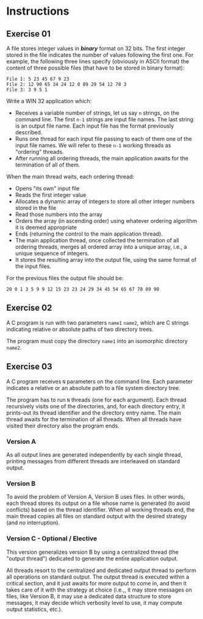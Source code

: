# Instructions

## Exercise 01

A file stores integer values in ***binary*** format on 32 bits. The first integer stored in the file indicates the number of values following the first one. For example, the following three lines specify (obviously in ASCII format) the content of three possible files (that have to be stored in binary format):

    File 1: 5 23 45 67 9 23
    File 2: 12 90 65 34 24 12 0 89 29 54 12 78 3
    File 3: 3 9 5 1

Write a WIN 32 application which:

- Receives a variable number of strings, let us say ```n``` strings, on the command line. The first ```n-1``` strings are input file names. The last string is an output file name. Each input file has the format previously described.
- Runs one thread for each input file passing to each of them one of the input file names. We will refer to these ```n-1``` working threads as "ordering" threads.
- After running all ordering threads, the main application awaits for the termination of all of them.

When the main thread waits, each ordering thread:

- Opens "its own" input file
- Reads the first integer value
- Allocates a dynamic array of integers to store all other integer numbers stored in the file
- Read those numbers into the array
- Orders the array (in ascending order) using whatever ordering algorithm it is deemed appropriate
- Ends (returning the control to the main application thread).
- The main application thread, once collected the termination of all ordering threads, merges all ordered array into a unique array, i.e., a unique sequence of integers.
- It stores the resulting array into the output file, using the same format of the input files.

For the previous files the output file should be:

    20 0 1 3 5 9 9 12 15 23 23 24 29 34 45 54 65 67 78 89 90

## Exercise 02

A C program is run with two parameters ```name1``` ```name2```, which are C strings indicating relative or absolute paths of two directory trees.

The program must copy the directory ```name1``` into an isomorphic directory ```name2```.

## Exercise 03

A C program receives ```N``` parameters on the command line. Each parameter indicates a relative or an absolute path to a file system directory tree.

The program has to run ```N``` threads (one for each argument). Each thread recursively visits one of the directories, and, for each directory entry, it prints-out its thread identifier
and the directory entry name. The main thread awaits for the termination of all threads. When all threads have visited their directory also the program ends.

### Version A

As all output lines are generated independently by each single thread, printing messages from different threads are interleaved on standard output.

### Version B

To avoid the problem of Version A, Version B uses files. In other words, each thread stores its output on a file whose name is generated (to avoid conflicts) based on the thread identifier. When all working threads end, the main thread copies all files on standard output with the desired strategy (and no interruption).

### Version C - Optional / Elective

This version generalizes version B by using a centralized thread (the "output thread") dedicated to generate the entire application output.

All threads resort to the centralized and dedicated output thread to perform all operations on standard output. The output thread is executed within a critical section, and it just awaits for more output to come in, and then it takes care of it with the strategy at choice (i.e.,, it may store messages on files, like Version B, it may use a dedicated data structure to store messages, it may decide which verbosity level to use, it may compute output statistics, etc.).
